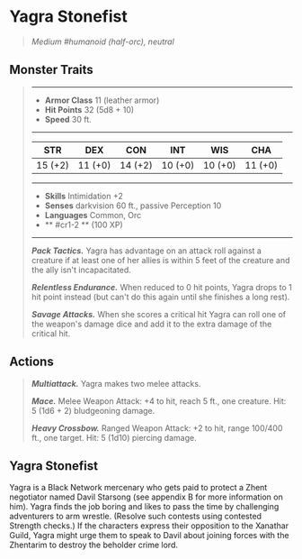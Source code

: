 # Yagra Stonefist
>*Medium #humanoid (half-orc), neutral*
## Monster Traits
>___
>- **Armor Class** 11 (leather armor)
>- **Hit Points** 32 (5d8 + 10)
>- **Speed** 30 ft.
>___
>|STR|DEX|CON|INT|WIS|CHA|
>|:---:|:---:|:---:|:---:|:---:|:---:|
>|15 (+2)|11 (+0)|14 (+2)|10 (+0)|10 (+0)|11 (+0)|
>___
>- **Skills** Intimidation +2
>- **Senses** darkvision 60 ft., passive Perception 10
>- **Languages** Common, Orc
>- ** #cr1-2 ** (100 XP)
>___
>***Pack Tactics.*** Yagra has advantage on an attack roll against a creature if at least one of her allies is within 5 feet of the creature and the ally isn't incapacitated.  
>
>***Relentless Endurance.*** When reduced to 0 hit points, Yagra drops to 1 hit point instead (but can't do this again until she finishes a long rest).  
>
>***Savage Attacks.*** When she scores a critical hit Yagra can roll one of the weapon's damage dice and add it to the extra damage of the critical hit.  
>
## Actions
>***Multiattack.*** Yagra makes two melee attacks.  
>
>***Mace.*** Melee Weapon Attack: +4 to hit, reach 5 ft., one creature. Hit: 5 (1d6 + 2) bludgeoning damage.  
>
>***Heavy Crossbow.*** Ranged Weapon Attack: +2 to hit, range 100/400 ft., one target. Hit: 5 (1d10) piercing damage.
## Yagra Stonefist
Yagra is a Black Network mercenary who gets paid to protect a Zhent negotiator named Davil Starsong (see appendix B for more information on him). Yagra finds the job boring and likes to pass the time by challenging adventurers to arm wrestle. (Resolve such contests using contested Strength checks.) If the characters express their opposition to the Xanathar Guild, Yagra might urge them to speak to Davil about joining forces with the Zhentarim to destroy the beholder crime lord.